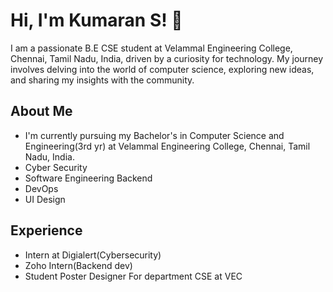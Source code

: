 # Hi, I'm Kumaran S! 👋

I am a passionate B.E CSE student at Velammal Engineering College, Chennai, Tamil Nadu, India, driven by a curiosity for technology. My journey involves delving into the world of computer science, exploring new ideas, and sharing my insights with the community.

## About Me
- I'm currently pursuing my Bachelor's in Computer Science and Engineering(3rd yr) at Velammal Engineering College, Chennai, Tamil Nadu, India.
- Cyber Security
- Software Engineering Backend
- DevOps
- UI Design

## Experience
- Intern at Digialert(Cybersecurity)
- Zoho Intern(Backend dev)
- Student Poster Designer For department CSE at VEC
